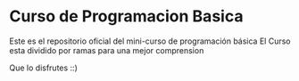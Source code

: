 # Curso de Programacion Basica

Este es el repositorio oficial del mini-curso de programación básica
El Curso esta dividido por ramas para una mejor comprension

Que lo disfrutes ::)
